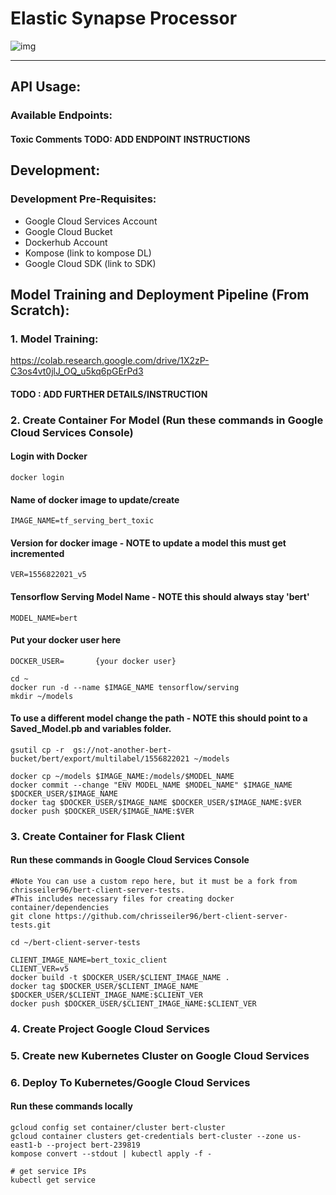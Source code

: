 # Elastic Synapse Processor
![img](https://i.imgur.com/VfvCPuH.jpg)

____

## API Usage: 
### Available Endpoints:
#### Toxic Comments TODO: ADD ENDPOINT INSTRUCTIONS









## Development:
  ### Development Pre-Requisites:
  * Google Cloud Services Account
  * Google Cloud Bucket
  * Dockerhub Account
  * Kompose (link to kompose DL)
  * Google Cloud SDK (link to SDK)
  



## Model Training and Deployment Pipeline (From Scratch):

### 1. Model Training: 
  https://colab.research.google.com/drive/1X2zP-C3os4vt0jlJ_OQ_u5kq6pGErPd3
  #### TODO : ADD FURTHER DETAILS/INSTRUCTION
  
### 2. Create Container For Model (Run these commands in Google Cloud Services Console)


#### Login with Docker
`docker login`

#### Name of docker image to update/create
`IMAGE_NAME=tf_serving_bert_toxic`  

#### Version for docker image - NOTE to update a model this must get incremented
`VER=1556822021_v5`

#### Tensorflow Serving Model Name - NOTE this should always stay 'bert'
`MODEL_NAME=bert`

#### Put your docker user here
`DOCKER_USER=       {your docker user} `

```
cd ~
docker run -d --name $IMAGE_NAME tensorflow/serving
mkdir ~/models
```

#### To use a different model change the path - NOTE this should point to a Saved_Model.pb and variables folder.
`gsutil cp -r  gs://not-another-bert-bucket/bert/export/multilabel/1556822021 ~/models`

```
docker cp ~/models $IMAGE_NAME:/models/$MODEL_NAME
docker commit --change "ENV MODEL_NAME $MODEL_NAME" $IMAGE_NAME $DOCKER_USER/$IMAGE_NAME
docker tag $DOCKER_USER/$IMAGE_NAME $DOCKER_USER/$IMAGE_NAME:$VER
docker push $DOCKER_USER/$IMAGE_NAME:$VER
```
 
  
### 3. Create Container for Flask Client
#### Run these commands in Google Cloud Services Console

```
#Note You can use a custom repo here, but it must be a fork from chrisseiler96/bert-client-server-tests.
#This includes necessary files for creating docker container/dependencies
git clone https://github.com/chrisseiler96/bert-client-server-tests.git

cd ~/bert-client-server-tests

CLIENT_IMAGE_NAME=bert_toxic_client
CLIENT_VER=v5
docker build -t $DOCKER_USER/$CLIENT_IMAGE_NAME .
docker tag $DOCKER_USER/$CLIENT_IMAGE_NAME $DOCKER_USER/$CLIENT_IMAGE_NAME:$CLIENT_VER
docker push $DOCKER_USER/$CLIENT_IMAGE_NAME:$CLIENT_VER
 ```
 
### 4. Create Project Google Cloud Services

### 5. Create new Kubernetes Cluster on Google Cloud Services
  
### 6. Deploy To Kubernetes/Google Cloud Services
  #### Run these commands locally
  ```
  gcloud config set container/cluster bert-cluster
gcloud container clusters get-credentials bert-cluster --zone us-east1-b --project bert-239819
kompose convert --stdout | kubectl apply -f -

# get service IPs
kubectl get service 
```
  
  





